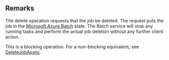 ## Remarks  
 The delete operation requests that the job be deleted.  The request puts the job in the [Microsoft.Azure.Batch](assetId:///N:Microsoft.Azure.Batch?qualifyHint=False&autoUpgrade=True) state.             The Batch service will stop any running tasks and perform the actual job deletion without any further client action.  
  
 This is a blocking operation. For a non-blocking equivalent, see [DeleteJobAsync](assetId:///M:Microsoft.Azure.Batch.JobOperations.DeleteJobAsync(System.String,System.Collections.Generic.IEnumerable{Microsoft.Azure.Batch.BatchClientBehavior},System.Threading.CancellationToken)?qualifyHint=False&autoUpgrade=True).